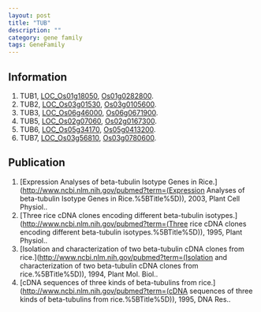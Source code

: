 ```yaml
---
layout: post
title: "TUB"
description: ""
category: gene family
tags: GeneFamily
---
```


## Information
1. TUB1, [LOC_Os01g18050](http://rice.plantbiology.msu.edu/cgi-bin/ORF_infopage.cgi?orf=LOC_Os01g18050), [Os01g0282800](http://rapdb.dna.affrc.go.jp/viewer/gbrowse_details/irgsp1?name=Os01g0282800).
2. TUB2, [LOC_Os03g01530](http://rice.plantbiology.msu.edu/cgi-bin/ORF_infopage.cgi?orf=LOC_Os03g01530), [Os03g0105600](http://rapdb.dna.affrc.go.jp/viewer/gbrowse_details/irgsp1?name=Os03g0105600).
3. TUB3, [LOC_Os06g46000](http://rice.plantbiology.msu.edu/cgi-bin/ORF_infopage.cgi?orf=LOC_Os06g46000), [Os06g0671900](http://rapdb.dna.affrc.go.jp/viewer/gbrowse_details/irgsp1?name=Os06g0671900).
4. TUB5, [LOC_Os02g07060](http://rice.plantbiology.msu.edu/cgi-bin/ORF_infopage.cgi?orf=LOC_Os02g07060), [Os02g0167300](http://rapdb.dna.affrc.go.jp/viewer/gbrowse_details/irgsp1?name=Os02g0167300).
5. TUB6, [LOC_Os05g34170](http://rice.plantbiology.msu.edu/cgi-bin/ORF_infopage.cgi?orf=LOC_Os05g34170), [Os05g0413200](http://rapdb.dna.affrc.go.jp/viewer/gbrowse_details/irgsp1?name=Os05g0413200).
6. TUB7, [LOC_Os03g56810](http://rice.plantbiology.msu.edu/cgi-bin/ORF_infopage.cgi?orf=LOC_Os03g56810), [Os03g0780600](http://rapdb.dna.affrc.go.jp/viewer/gbrowse_details/irgsp1?name=Os03g0780600).

## Publication
1. [Expression Analyses of beta-tubulin Isotype Genes in Rice.](http://www.ncbi.nlm.nih.gov/pubmed?term=(Expression Analyses of beta-tubulin Isotype Genes in Rice.%5BTitle%5D)), 2003, Plant Cell Physiol..
2. [Three rice cDNA clones encoding different beta-tubulin isotypes.](http://www.ncbi.nlm.nih.gov/pubmed?term=(Three rice cDNA clones encoding different beta-tubulin isotypes.%5BTitle%5D)), 1995, Plant Physiol..
3. [Isolation and characterization of two beta-tubulin cDNA clones from rice.](http://www.ncbi.nlm.nih.gov/pubmed?term=(Isolation and characterization of two beta-tubulin cDNA clones from rice.%5BTitle%5D)), 1994, Plant Mol. Biol..
4. [cDNA sequences of three kinds of beta-tubulins from rice.](http://www.ncbi.nlm.nih.gov/pubmed?term=(cDNA sequences of three kinds of beta-tubulins from rice.%5BTitle%5D)), 1995, DNA Res..


